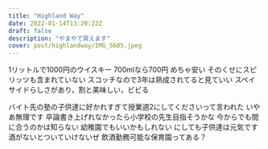 ```yaml
---
title: "Highland Way"
date: 2022-01-14T13:20:22Z
draft: false
description: "やまやで買えます"
cover: post/highlandway/IMG_5605.jpeg
---
```


1リットルで1000円のウイスキー
700mlなら700円
めちゃ安い
そのくせにスピリッツも含まれていない
スコッチなので3年は熟成されてると見ていい
スペイサイドらしさがあり，割と美味しい，ビビる

バイト先の塾の子供達に好かれすぎて授業週2にしてくださいって言われた
いやあ無理です
卒論書き上げれなかったら小学校の先生目指そうかな
今からでも間に合うのかは知らない
幼稚園でもいいかもしれない
にしても子供達は元気です
酒がないとついていけないぜ
飲酒勤務可能な保育園ってある？
